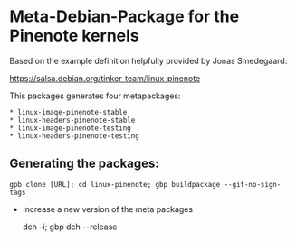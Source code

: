 # Meta-Debian-Package for the Pinenote kernels

Based on the example definition helpfully provided by Jonas Smedegaard:

https://salsa.debian.org/tinker-team/linux-pinenote

This packages generates four metapackages:

	* linux-image-pinenote-stable
	* linux-headers-pinenote-stable
	* linux-image-pinenote-testing
	* linux-headers-pinenote-testing

## Generating the packages:

	gpb clone [URL]; cd linux-pinenote; gbp buildpackage --git-no-sign-tags

* Increase a new version of the meta packages

	dch -i; gbp dch --release
